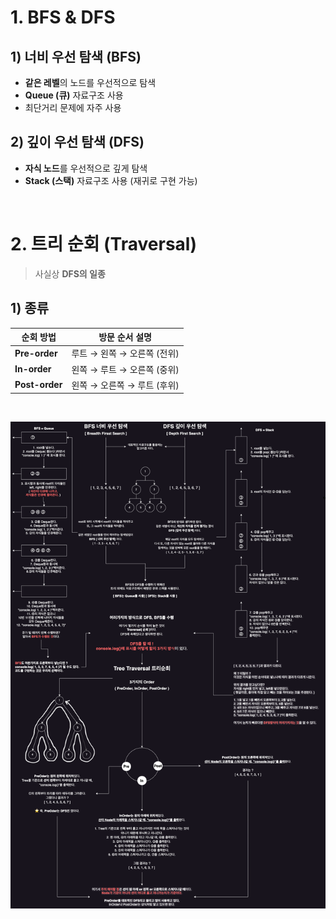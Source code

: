 # 1. BFS & DFS

## 1) 너비 우선 탐색 (BFS)

- **같은 레벨**의 노드를 우선적으로 탐색
- **Queue (큐)** 자료구조 사용
- 최단거리 문제에 자주 사용

## 2) 깊이 우선 탐색 (DFS)

- **자식 노드**를 우선적으로 깊게 탐색
- **Stack (스택)** 자료구조 사용 (재귀로 구현 가능)

<br />

# 2. 트리 순회 (Traversal)

> 사실상 **DFS의 일종**

## 1) 종류

| 순회 방법      | 방문 순서 설명              |
| -------------- | --------------------------- |
| **Pre-order**  | 루트 → 왼쪽 → 오른쪽 (전위) |
| **In-order**   | 왼쪽 → 루트 → 오른쪽 (중위) |
| **Post-order** | 왼쪽 → 오른쪽 → 루트 (후위) |

<br />

![트리순회 & BFS & DFS](/자료구조/images/tree_traversal.png)
